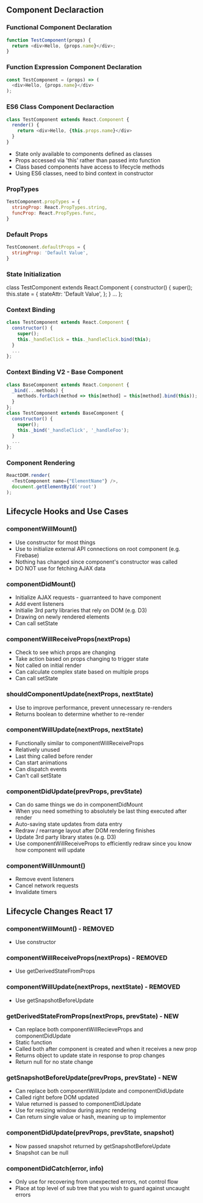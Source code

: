 ## Component Declaraction

### Functional Component Declaration
```javascript
function TestComponent(props) {
  return <div>Hello, {props.name}</div>;
}
```

### Function Expression Component Declaration
```javascript
const TestComponent = (props) => (
  <div>Hello, {props.name}</div>
);
```

### ES6 Class Component Declaraction
```javascript
class TestComponent extends React.Component {
  render() {
    return <div>Hello, {this.props.name}</div>
  }
}
```

- State only available to components defined as classes
- Props accessed via 'this' rather than passed into function
- Class based components have access to lifecycle methods
- Using ES6 classes, need to bind context in constructor

### PropTypes
```javascript
TestComponent.propTypes = {
  stringProp: React.PropTypes.string,
  funcProp: React.PropTypes.func,
}
```

### Default Props
```javascript
TestComonent.defaultProps = {
  stringProp: 'Default Value',
}
```

### State Initialization
class TestComponent extends React.Component {
  constructor() {
    super();
    this.state = {
      stateAttr: 'Default Value',
    };
  } 
  ...
};

### Context Binding
```javascript
class TestComponent extends React.Component {
  constructor() {
    super();
    this._handleClick = this._handleClick.bind(this);
  }
  ...
};
```

### Context Binding V2 - Base Component
```javascript
class BaseComponent extends React.Component {
  _bind(...methods) {
    methods.forEach(method => this[method] = this[method].bind(this));
  }
};
class TestComponent extends BaseComponent {
  constructor() {
    super();
    this._bind('_handleClick', '_handleFoo');
  }
  ...
};
```

### Component Rendering
```javascript
ReactDOM.render(
  <TestComponent name={"ElementName"} />,
  document.getElementById('root')
);
```


## Lifecycle Hooks and Use Cases

### componentWillMount()
- Use constructor for most things
- Use to initialize external API connections on root component (e.g. Firebase)
- Nothing has changed since component's constructor was called
- DO NOT use for fetching AJAX data

### componentDidMount()
- Initialize AJAX requests - guarranteed to have component
- Add event listeners
- Initialie 3rd party libraries that rely on DOM (e.g. D3)
- Drawing on newly rendered <canvas> elements
- Can call setState

### componentWillReceiveProps(nextProps)
- Check to see which props are changing
- Take action based on props changing to trigger state
- Not called on initial render
- Can calculate complex state based on multiple props
- Can call setState

### shouldComponentUpdate(nextProps, nextState)
- Use to improve performance, prevent unnecessary re-renders
- Returns boolean to determine whether to re-render

### componentWillUpdate(nextProps, nextState)
- Functionally similar to componentWillReceiveProps
- Relatively unused
- Last thing called before render
- Can start animations
- Can dispatch events
- Can't call setState

### componentDidUpdate(prevProps, prevState)
- Can do same things we do in componentDidMount
- When you need something to absolutely be last thing executed after render
- Auto-saving state updates from data entry
- Redraw / rearrange layout after DOM rendering finishes
- Update 3rd party library states (e.g. D3)
- Use componentWillReceiveProps to efficiently redraw <canvas> since you know how component will update

### componentWillUnmount()
- Remove event listeners
- Cancel network requests
- Invalidate timers


## Lifecycle Changes React 17

### componentWillMount() - REMOVED
- Use constructor

### componentWillReceiveProps(nextProps) - REMOVED
- Use getDerivedStateFromProps

### componentWillUpdate(nextProps, nextState) - REMOVED
- Use getSnapshotBeforeUpdate

### getDerivedStateFromProps(nextProps, prevState) - NEW
- Can replace both componentWillRecieveProps and componentDidUpdate
- Static function
- Called both after component is created and when it receives a new prop
- Returns object to update state in response to prop changes
- Return null for no state change

### getSnapshotBeforeUpdate(prevProps, prevState) - NEW
- Can replace both componentWillUpdate and componentDidUpdate
- Called right before DOM updated
- Value returned is passed to componentDidUpdate
- Use for resizing window during async rendering
- Can return single value or hash, meaning up to implementor

### componentDidUpdate(prevProps, prevState, snapshot)
- Now passed snapshot returned by getSnapshotBeforeUpdate
- Snapshot can be null

### componentDidCatch(error, info)
- Only use for recovering from unexpected errors, not control flow
- Place at top level of sub tree that you wish to guard against uncaught errors


